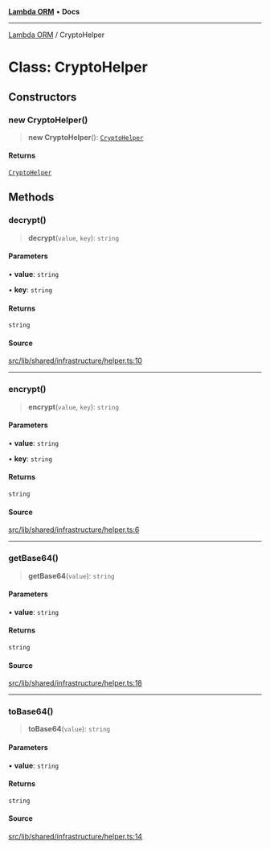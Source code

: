 [**Lambda ORM**](../README.md) • **Docs**

***

[Lambda ORM](../README.md) / CryptoHelper

# Class: CryptoHelper

## Constructors

### new CryptoHelper()

> **new CryptoHelper**(): [`CryptoHelper`](CryptoHelper.md)

#### Returns

[`CryptoHelper`](CryptoHelper.md)

## Methods

### decrypt()

> **decrypt**(`value`, `key`): `string`

#### Parameters

• **value**: `string`

• **key**: `string`

#### Returns

`string`

#### Source

[src/lib/shared/infrastructure/helper.ts:10](https://github.com/lambda-orm/lambdaorm/blob/676d93b41dadb176245f63ed44eae267d94fa74f/src/lib/shared/infrastructure/helper.ts#L10)

***

### encrypt()

> **encrypt**(`value`, `key`): `string`

#### Parameters

• **value**: `string`

• **key**: `string`

#### Returns

`string`

#### Source

[src/lib/shared/infrastructure/helper.ts:6](https://github.com/lambda-orm/lambdaorm/blob/676d93b41dadb176245f63ed44eae267d94fa74f/src/lib/shared/infrastructure/helper.ts#L6)

***

### getBase64()

> **getBase64**(`value`): `string`

#### Parameters

• **value**: `string`

#### Returns

`string`

#### Source

[src/lib/shared/infrastructure/helper.ts:18](https://github.com/lambda-orm/lambdaorm/blob/676d93b41dadb176245f63ed44eae267d94fa74f/src/lib/shared/infrastructure/helper.ts#L18)

***

### toBase64()

> **toBase64**(`value`): `string`

#### Parameters

• **value**: `string`

#### Returns

`string`

#### Source

[src/lib/shared/infrastructure/helper.ts:14](https://github.com/lambda-orm/lambdaorm/blob/676d93b41dadb176245f63ed44eae267d94fa74f/src/lib/shared/infrastructure/helper.ts#L14)
